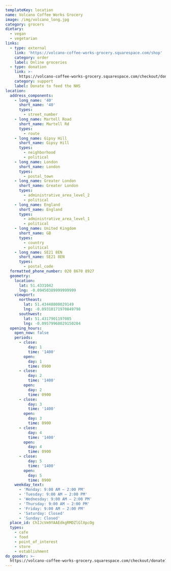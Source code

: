 ```yaml
---
templateKey: location
name: Volcano Coffee Works Grocery
image: /img/volcano_long.jpg
category: grocers
dietary:
  - vegan
  - vegetarian
links:
  - type: external
    link: 'https://volcano-coffee-works-grocery.squarespace.com/shop'
    category: order
    label: Online groceries
  - type: donation
    link: >-
      https://volcano-coffee-works-grocery.squarespace.com/checkout/donate?donatePageId=5e7a00e9d7c97c16bcad8884
    category: support
    label: Donate to feed the NHS
location:
  address_components:
    - long_name: '40'
      short_name: '40'
      types:
        - street_number
    - long_name: Martell Road
      short_name: Martell Rd
      types:
        - route
    - long_name: Gipsy Hill
      short_name: Gipsy Hill
      types:
        - neighborhood
        - political
    - long_name: London
      short_name: London
      types:
        - postal_town
    - long_name: Greater London
      short_name: Greater London
      types:
        - administrative_area_level_2
        - political
    - long_name: England
      short_name: England
      types:
        - administrative_area_level_1
        - political
    - long_name: United Kingdom
      short_name: GB
      types:
        - country
        - political
    - long_name: SE21 8EN
      short_name: SE21 8EN
      types:
        - postal_code
  formatted_phone_number: 020 8670 8927
  geometry:
    location:
      lat: 51.4331042
      lng: -0.09450389999999999
    viewport:
      northeast:
        lat: 51.43448808029149
        lng: -0.09310171970849798
      southwest:
        lat: 51.4317901197085
        lng: -0.09579968029150204
  opening_hours:
    open_now: false
    periods:
      - close:
          day: 1
          time: '1400'
        open:
          day: 1
          time: 0900
      - close:
          day: 2
          time: '1400'
        open:
          day: 2
          time: 0900
      - close:
          day: 3
          time: '1400'
        open:
          day: 3
          time: 0900
      - close:
          day: 4
          time: '1400'
        open:
          day: 4
          time: 0900
      - close:
          day: 5
          time: '1400'
        open:
          day: 5
          time: 0900
    weekday_text:
      - 'Monday: 9:00 AM – 2:00 PM'
      - 'Tuesday: 9:00 AM – 2:00 PM'
      - 'Wednesday: 9:00 AM – 2:00 PM'
      - 'Thursday: 9:00 AM – 2:00 PM'
      - 'Friday: 9:00 AM – 2:00 PM'
      - 'Saturday: Closed'
      - 'Sunday: Closed'
  place_id: ChIJcVm9YAAEdkgRMDZlGlXpcOg
  types:
    - cafe
    - food
    - point_of_interest
    - store
    - establishment
do_gooder: >-
  https://volcano-coffee-works-grocery.squarespace.com/checkout/donate?donatePageId=5e7a00e9d7c97c16bcad8884
---
```

